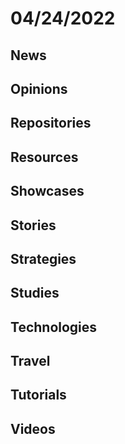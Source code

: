 # 04/24/2022

## News

## Opinions

## Repositories

## Resources

## Showcases


## Stories


## Strategies


## Studies

## Technologies

## Travel

## Tutorials

## Videos
